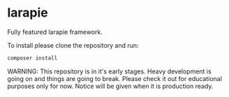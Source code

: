 # larapie
Fully featured larapie framework.

To install please clone the repository and run:
```php
composer install
```

WARNING:
This repository is in it's early stages. Heavy development is going on and things are going to break. Please check it out for educational purposes only for now. Notice will be given when it is production ready.
